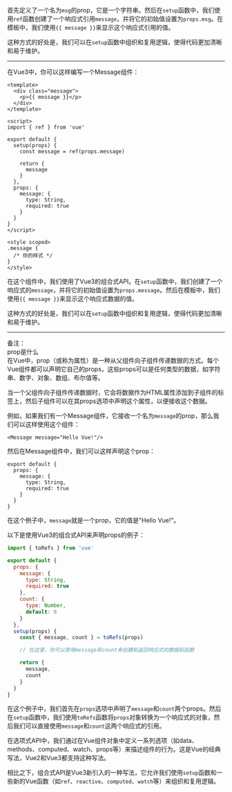 首先定义了一个名为`msg`的prop，它是一个字符串。然后在`setup`函数中，我们使用`ref`函数创建了一个响应式引用`message`，并将它的初始值设置为`props.msg`。在模板中，我们使用`{{ message }}`来显示这个响应式引用的值。

这种方式的好处是，我们可以在`setup`函数中组织和复用逻辑，使得代码更加清晰和易于维护。  

---

在Vue3中，你可以这样编写一个Message组件：
```vue
<template>
  <div class="message">
    <p>{{ message }}</p>
  </div>
</template>

<script>
import { ref } from 'vue'

export default {
  setup(props) {
    const message = ref(props.message)

    return {
      message
    }
  },
  props: {
    message: {
      type: String,
      required: true
    }
  }
}
</script>

<style scoped>
.message {
  /* 你的样式 */
}
</style>
```
在这个组件中，我们使用了Vue3的组合式API。在`setup`函数中，我们创建了一个响应式的`message`，并将它的初始值设置为`props.message`。然后在模板中，我们使用`{{ message }}`来显示这个响应式数据的值。

这种方式的好处是，我们可以在`setup`函数中组织和复用逻辑，使得代码更加清晰和易于维护。  

---

备注：    
prop是什么    
在Vue中，prop（或称为属性）是一种从父组件向子组件传递数据的方式。每个Vue组件都可以声明它自己的props，这些props可以是任何类型的数据，如字符串、数字、对象、数组、布尔值等。

当一个父组件向子组件传递数据时，它会将数据作为HTML属性添加到子组件的标签上，然后子组件可以在其props选项中声明这个属性，以便接收这个数据。

例如，如果我们有一个Message组件，它接收一个名为`message`的prop，那么我们可以这样使用这个组件：  
```vue
<Message message="Hello Vue!"/>
```
然后在Message组件中，我们可以这样声明这个prop：
```vue
export default {
  props: {
    message: {
      type: String,
      required: true
    }
  }
}
```
在这个例子中，`message`就是一个prop，它的值是"Hello Vue!"。

以下是使用Vue3的组合式API来声明props的例子：  
```js
import { toRefs } from 'vue'

export default {
  props: {
    message: {
      type: String,
      required: true
    },
    count: {
      type: Number,
      default: 0
    }
  },
  setup(props) {
    const { message, count } = toRefs(props)

    // 在这里，你可以使用message和count来创建和返回响应式的数据和函数

    return {
      message,
      count
    }
  }
}
```
在这个例子中，我们首先在`props`选项中声明了`message`和`count`两个props。然后在`setup`函数中，我们使用`toRefs`函数将`props`对象转换为一个响应式的对象，然后我们可以直接使用`message`和`count`这两个响应式的引用。  

在选项式API中，我们通过在Vue组件对象中定义一系列选项（如data、methods、computed、watch、props等）来描述组件的行为。这是Vue的经典写法，Vue2和Vue3都支持这种写法。

相比之下，组合式API是Vue3新引入的一种写法，它允许我们使用`setup`函数和一些新的Vue函数（如`ref`、`reactive`、`computed`、`watch`等）来组织和复用逻辑。